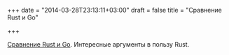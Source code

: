 +++
date = "2014-03-28T23:13:11+03:00"
draft = false
title = "Сравнение Rust и Go"

+++

<p><a href="http://jaredly.github.io/2014/03/22/rust-vs-go/index.html">Сравнение Rust и Go</a>. Интересные аргументы в пользу Rust.</p>

